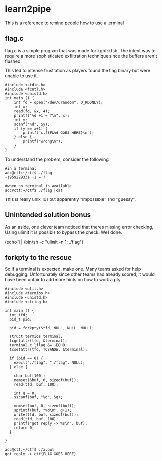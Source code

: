 # learn2pipe

This is a reference to remind people how to use a terminal

## flag.c

flag.c is a simple program that was made for kgbfskfsb. The intent was to require a more sophisticated
exfiltration technique since the buffers aren't flushed. 

This led to intense frustration as players found the flag binary but were unable to use it.

```
#include <stdio.h>
#include <fcntl.h>
#include <unistd.h>
int main () {
    int fd = open("/dev/urandom", O_RDONLY);
    int x;
    read(fd, &x, 4);
    printf("%d +1 = ?\n", x);
    int y;
    scanf("%d", &y);
    if (y == x+1) {
        printf("ctf{FLAG GOES HERE}\n");
    } else {
        printf("wrong\n");
    }
}

```

To understand the problem, consider the following:
```
#in a terminal
adc@ctf:~/ctf$ ./flag 
-1959229331 +1 = ?
```


```
#when no terminal is available
adc@ctf:~/ctf$ ./flag |cat
```

This is really unix 101 but apparently "impossible" and "guessy". 

## Unintended solution bonus

As an aside, one clever team noticed that theres missing error checking, Using ulimit it is possible to bypass the check.
Well done.

(echo 1 | /bin/sh -c "ulimit -n 1; ./flag")


## forkpty to the rescue

So if a terminal is expected, make one. Many teams asked for help debugging. Unfortunately since other teams had already scored,
it would have been unfair to add more hints on how to work a pty. 


```
#include <util.h>
#include <termios.h>
#include <unistd.h>
#include <string.h>

int main () {
  int tfd;
  pid_t pid;

  pid = forkpty(&tfd, NULL, NULL, NULL);

  struct termios terminal;
  tcgetattr(tfd, &terminal);
  terminal.c_lflag &= ~ECHO;
  tcsetattr(tfd, TCSANOW, &terminal);

  if (pid == 0) {
    execl("./flag", "./flag", NULL);
  } else {

    char buf[100];
    memset(&buf, 0, sizeof(buf));
    read(tfd, buf, 100);

    int g = 0;
    sscanf(buf, "%d", &g);

    memset(buf, 0, sizeof(buf));
    sprintf(buf, "%d\n", g+1);
    write(tfd, buf, sizeof(buf));
    read(tfd, buf, 100);
    printf("got reply -> %s\n", buf);
    return 0;
  }

}
```

```
adc@ctf:~/ctf$ ./a.out 
got reply -> ctf{FLAG GOES HERE}

```
